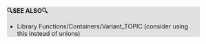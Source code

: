 <div style="margin:2em; background-color: #e0e0e0;">

<strong>🔍SEE ALSO🔍</strong>

 * Library Functions/Containers/Variant_TOPIC (consider using this instead of unions)

</div>

